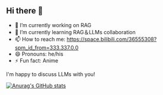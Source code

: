 ## Hi there 👋

<!--
**asilverlight/asilverlight** is a ✨ _special_ ✨ repository because its `README.md` (this file) appears on your GitHub profile.

Here are some ideas to get you started:

- 🔭 I’m currently working on RAG
- 🌱 I’m currently learning RAG＆LLMs collaboration
- 📫 How to reach me: https://space.bilibili.com/36555308?spm_id_from=333.337.0.0
- 😄 Pronouns: he/his
- ⚡ Fun fact: Anime
-->
- 🔭 I’m currently working on RAG
- 🌱 I’m currently learning RAG＆LLMs collaboration
- 📫 How to reach me: https://space.bilibili.com/36555308?spm_id_from=333.337.0.0
- 😄 Pronouns: he/his
- ⚡ Fun fact: Anime

I'm happy to discuss LLMs with you!

[![Anurag's GitHub stats](https://github-readme-stats.vercel.app/api?username=asilverlight&show_icons=true&theme=tokyonight)](https://github.com/anuraghazra/github-readme-stats)
